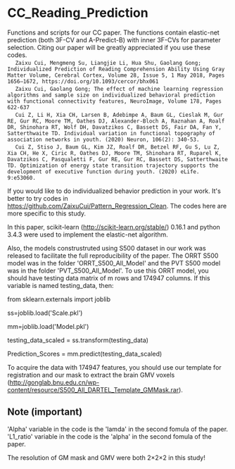# CC_Reading_Prediction

Functions and scripts for our CC paper. The functions contain elastic-net prediction (both 3F-CV and A-Predict-B) with inner 3F-CVs for parameter selection. Citing our paper will be greatly appreciated if you use these codes.
<br>&emsp; ```Zaixu Cui, Mengmeng Su, Liangjie Li, Hua Shu, Gaolang Gong; Individualized Prediction of Reading Comprehension Ability Using Gray Matter Volume, Cerebral Cortex, Volume 28, Issue 5, 1 May 2018, Pages 1656–1672, https://doi.org/10.1093/cercor/bhx061```
<br>&emsp; ```Zaixu Cui, Gaolang Gong; The effect of machine learning regression algorithms and sample size on individualized behavioral prediction with functional connectivity features, NeuroImage, Volume 178, Pages 622-637```
<br>&emsp; ```Cui Z, Li H, Xia CH, Larsen B, Adebimpe A, Baum GL, Cieslak M, Gur RE, Gur RC, Moore TM, Oathes DJ, Alexander-Bloch A, Raznahan A, Roalf DR, Shinohara RT, Wolf DH, Davatzikos C, Bassett DS, Fair DA, Fan Y, Satterthwaite TD. Individual variation in functional topography of association networks in youth. (2020) Neuron, 106(2): 340-53.```
<br>&emsp; ```Cui Z, Stiso J, Baum GL, Kim JZ, Roalf DR, Betzel RF, Gu S, Lu Z, Xia CH, He X, Ciric R, Oathes DJ, Moore TM, Shinohara RT, Ruparel K, Davatzikos C, Pasqualetti F, Gur RE, Gur RC, Bassett DS, Satterthwaite TD. Optimization of energy state transition trajectory supports the development of executive function during youth. (2020) eLife. 9:e53060. ```

If you would like to do individualized behavior prediction in your work. It's better to try codes in https://github.com/ZaixuCui/Pattern_Regression_Clean. The codes here are more specific to this study. 

In this paper, scikit-learn (http://scikit-learn.org/stable/) 0.16.1 and python 3.4.3 were used to implement the elastic-net algorithm.

Also, the models construstruted using S500 dataset in our work was released to facilitate the full reproducibility of the paper.
The ORRT S500 model was in the folder 'ORRT_S500_All_Model' and the PVT S500 model was in the folder 'PVT_S500_All_Model'.
To use this ORRT model, you should have testing data matrix of m rows and 174947 columns.
If this variable is named testing_data, then:

from sklearn.externals import joblib

ss=joblib.load('Scale.pkl')

mm=joblib.load('Model.pkl')

testing_data_scaled = ss.transform(testing_data)

Prediction_Scores = mm.predict(testing_data_scaled)

To acquire the data with 174947 features, you should use our template for registration and our mask to extract the brain GMV voxels (http://gonglab.bnu.edu.cn/wp-content/resource/S500_All_DARTEL_Template_GMMask.rar).

## Note (important)

'Alpha' variable in the code is the 'lamda' in the second fomula of the paper.
'L1_ratio' variable in the code is the 'alpha' in the second fomula of the paper.

The resolution of GM mask and GMV were both 2×2×2 in this study!
